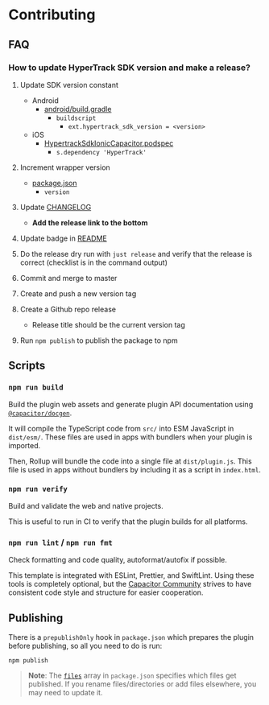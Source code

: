 # Contributing

## FAQ

### How to update HyperTrack SDK version and make a release?

1. Update SDK version constant

   - Android
     - [android/build.gradle](android/build.gradle)
       - `buildscript`
         - `ext.hypertrack_sdk_version = <version>`
   - iOS
     - [HypertrackSdkIonicCapacitor.podspec](HypertrackSdkIonicCapacitor.podspec)
       - `s.dependency 'HyperTrack'`

2. Increment wrapper version

   - [package.json](package.json)
     - `version`

3. Update [CHANGELOG](CHANGELOG.md)

   - **Add the release link to the bottom**

4. Update badge in [README](README.md)

5. Do the release dry run with `just release` and verify that the release is correct (checklist is in the command output)

6. Commit and merge to master

7. Create and push a new version tag

8. Create a Github repo release

   - Release title should be the current version tag

9. Run `npm publish` to publish the package to npm

## Scripts

### `npm run build`

Build the plugin web assets and generate plugin API documentation using [`@capacitor/docgen`](https://github.com/ionic-team/capacitor-docgen).

It will compile the TypeScript code from `src/` into ESM JavaScript in `dist/esm/`. These files are used in apps with bundlers when your plugin is imported.

Then, Rollup will bundle the code into a single file at `dist/plugin.js`. This file is used in apps without bundlers by including it as a script in `index.html`.

### `npm run verify`

Build and validate the web and native projects.

This is useful to run in CI to verify that the plugin builds for all platforms.

### `npm run lint` / `npm run fmt`

Check formatting and code quality, autoformat/autofix if possible.

This template is integrated with ESLint, Prettier, and SwiftLint. Using these tools is completely optional, but the [Capacitor Community](https://github.com/capacitor-community/) strives to have consistent code style and structure for easier cooperation.

## Publishing

There is a `prepublishOnly` hook in `package.json` which prepares the plugin before publishing, so all you need to do is run:

```shell
npm publish
```

> **Note**: The [`files`](https://docs.npmjs.com/cli/v7/configuring-npm/package-json#files) array in `package.json` specifies which files get published. If you rename files/directories or add files elsewhere, you may need to update it.
